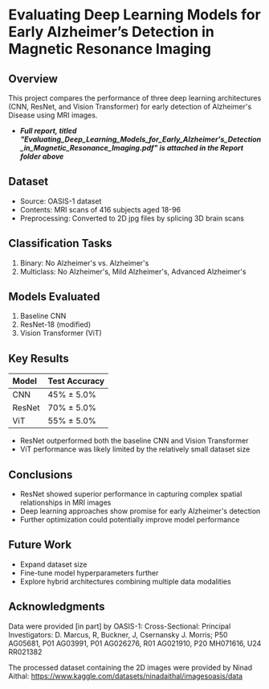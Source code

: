 # Evaluating Deep Learning Models for Early Alzheimer’s Detection in Magnetic Resonance Imaging

## Overview

This project compares the performance of three deep learning architectures (CNN, ResNet, and Vision Transformer) for early detection of Alzheimer's Disease using MRI images.
- ***Full report, titled "Evaluating_Deep_Learning_Models_for_Early_Alzheimer's_Detection_in_Magnetic_Resonance_Imaging.pdf" is attached in the Report folder above***

## Dataset

- Source: OASIS-1 dataset
- Contents: MRI scans of 416 subjects aged 18-96
- Preprocessing: Converted to 2D jpg files by splicing 3D brain scans


## Classification Tasks

1. Binary: No Alzheimer's vs. Alzheimer's
2. Multiclass: No Alzheimer's, Mild Alzheimer's, Advanced Alzheimer's

## Models Evaluated

1. Baseline CNN
2. ResNet-18 (modified)
3. Vision Transformer (ViT)

## Key Results

| Model | Test Accuracy |
| :-- | :-- |
| CNN | 45% ± 5.0% |
| ResNet | 70% ± 5.0% |
| ViT | 55% ± 5.0% |

- ResNet outperformed both the baseline CNN and Vision Transformer
- ViT performance was likely limited by the relatively small dataset size


## Conclusions

- ResNet showed superior performance in capturing complex spatial relationships in MRI images
- Deep learning approaches show promise for early Alzheimer's detection
- Further optimization could potentially improve model performance


## Future Work

- Expand dataset size
- Fine-tune model hyperparameters further
- Explore hybrid architectures combining multiple data modalities


## Acknowledgments

Data were provided [in part] by OASIS-1: Cross-Sectional: Principal Investigators: D. Marcus, R, Buckner, J, Csernansky J. Morris; P50 AG05681, P01 AG03991, P01 AG026276, R01 AG021910, P20 MH071616, U24 RR021382

The processed dataset containing the 2D images were provided by Ninad Aithal: https://www.kaggle.com/datasets/ninadaithal/imagesoasis/data
